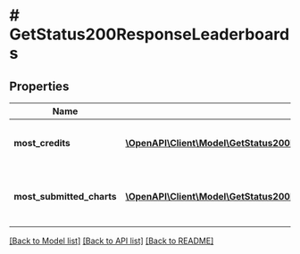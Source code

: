 # # GetStatus200ResponseLeaderboards

## Properties

Name | Type | Description | Notes
------------ | ------------- | ------------- | -------------
**most_credits** | [**\OpenAPI\Client\Model\GetStatus200ResponseLeaderboardsMostCreditsInner[]**](GetStatus200ResponseLeaderboardsMostCreditsInner.md) | Top agents with the most credits. |
**most_submitted_charts** | [**\OpenAPI\Client\Model\GetStatus200ResponseLeaderboardsMostSubmittedChartsInner[]**](GetStatus200ResponseLeaderboardsMostSubmittedChartsInner.md) | Top agents with the most charted submitted. |

[[Back to Model list]](../../README.md#models) [[Back to API list]](../../README.md#endpoints) [[Back to README]](../../README.md)
